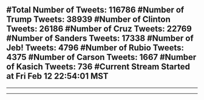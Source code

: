 #Total Number of Tweets: 116786 
#Number of Trump Tweets: 38939
#Number of Clinton Tweets: 26186
#Number of Cruz Tweets: 22769
#Number of Sanders Tweets: 17338
#Number of Jeb! Tweets: 4796
#Number of Rubio Tweets: 4375
#Number of Carson Tweets: 1667
#Number of Kasich Tweets: 736
#Current Stream Started at Fri Feb 12 22:54:01 MST
---
---
---
